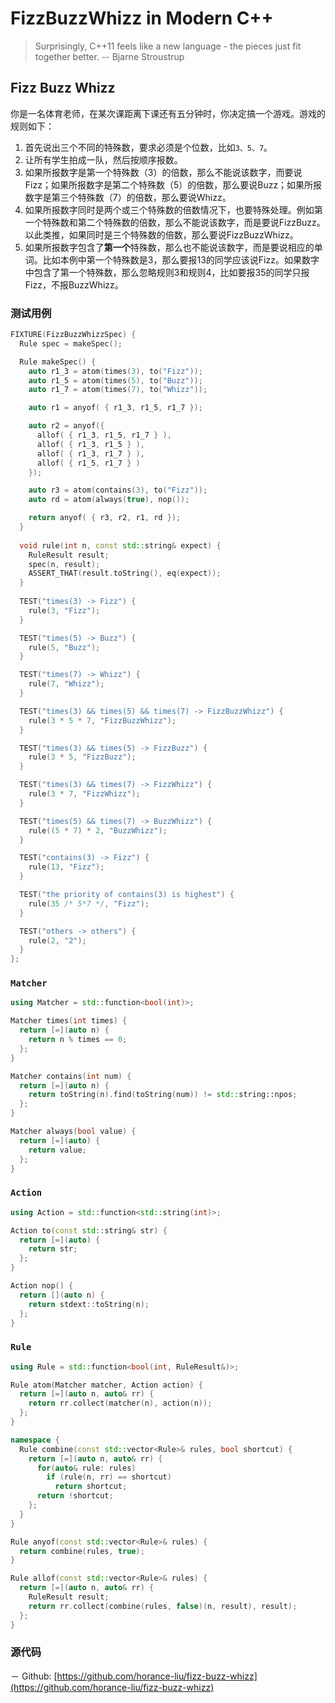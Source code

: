 # FizzBuzzWhizz in Modern C++

> Surprisingly, C++11 feels like a new language - the pieces just fit together better. -- Bjarne Stroustrup
## Fizz Buzz Whizz

你是一名体育老师，在某次课距离下课还有五分钟时，你决定搞一个游戏。游戏的规则如下：

1. 首先说出三个不同的特殊数，要求必须是个位数，比如`3、5、7`。 
2. 让所有学生拍成一队，然后按顺序报数。
3. 如果所报数字是第一个特殊数（3）的倍数，那么不能说该数字，而要说Fizz；如果所报数字是第二个特殊数（5）的倍数，那么要说Buzz；如果所报数字是第三个特殊数（7）的倍数，那么要说Whizz。
4. 如果所报数字同时是两个或三个特殊数的倍数情况下，也要特殊处理。例如第一个特殊数和第二个特殊数的倍数，那么不能说该数字，而是要说FizzBuzz。以此类推，如果同时是三个特殊数的倍数，那么要说FizzBuzzWhizz。 
5. 如果所报数字包含了**第一个**特殊数，那么也不能说该数字，而是要说相应的单词。比如本例中第一个特殊数是3，那么要报13的同学应该说Fizz。如果数字中包含了第一个特殊数，那么忽略规则3和规则4，比如要报35的同学只报Fizz，不报BuzzWhizz。

### 测试用例

```cpp
FIXTURE(FizzBuzzWhizzSpec) {
  Rule spec = makeSpec();

  Rule makeSpec() {
    auto r1_3 = atom(times(3), to("Fizz"));
    auto r1_5 = atom(times(5), to("Buzz"));
    auto r1_7 = atom(times(7), to("Whizz"));

    auto r1 = anyof( { r1_3, r1_5, r1_7 });

    auto r2 = anyof({
      allof( { r1_3, r1_5, r1_7 } ),
      allof( { r1_3, r1_5 } ),
      allof( { r1_3, r1_7 } ),
      allof( { r1_5, r1_7 } )
    });

    auto r3 = atom(contains(3), to("Fizz"));
    auto rd = atom(always(true), nop());

    return anyof( { r3, r2, r1, rd });
  }
  
  void rule(int n, const std::string& expect) {
    RuleResult result;
    spec(n, result);
    ASSERT_THAT(result.toString(), eq(expect));
  }
  
  TEST("times(3) -> Fizz") {
    rule(3, "Fizz");
  }

  TEST("times(5) -> Buzz") {
    rule(5, "Buzz");
  }

  TEST("times(7) -> Whizz") {
    rule(7, "Whizz");
  }

  TEST("times(3) && times(5) && times(7) -> FizzBuzzWhizz") {
    rule(3 * 5 * 7, "FizzBuzzWhizz");
  }

  TEST("times(3) && times(5) -> FizzBuzz") {
    rule(3 * 5, "FizzBuzz");
  }

  TEST("times(3) && times(7) -> FizzWhizz") {
    rule(3 * 7, "FizzWhizz");
  }

  TEST("times(5) && times(7) -> BuzzWhizz") {
    rule((5 * 7) * 2, "BuzzWhizz");
  }

  TEST("contains(3) -> Fizz") {
    rule(13, "Fizz");
  }

  TEST("the priority of contains(3) is highest") {
    rule(35 /* 5*7 */, "Fizz");
  }

  TEST("others -> others") {
    rule(2, "2");
  }
};
``` 

### `Matcher`

```cpp
using Matcher = std::function<bool(int)>;

Matcher times(int times) {
  return [=](auto n) { 
    return n % times == 0; 
  };
}

Matcher contains(int num) {
  return [=](auto n) { 
    return toString(n).find(toString(num)) != std::string::npos; 
  };
}

Matcher always(bool value) {
  return [=](auto) { 
    return value; 
  };
}
```

### `Action`

```cpp
using Action = std::function<std::string(int)>;

Action to(const std::string& str) {
  return [=](auto) { 
    return str; 
  };
}

Action nop() {
  return [](auto n) { 
    return stdext::toString(n); 
  };
}
```

### `Rule`

```cpp
using Rule = std::function<bool(int, RuleResult&)>;

Rule atom(Matcher matcher, Action action) {
  return [=](auto n, auto& rr) { 
    return rr.collect(matcher(n), action(n)); 
  };
}

namespace {
  Rule combine(const std::vector<Rule>& rules, bool shortcut) {
    return [=](auto n, auto& rr) {
      for(auto& rule: rules)
        if (rule(n, rr) == shortcut)
          return shortcut;
      return !shortcut;
    };
  }
}

Rule anyof(const std::vector<Rule>& rules) {
  return combine(rules, true);
}

Rule allof(const std::vector<Rule>& rules) {
  return [=](auto n, auto& rr) {
    RuleResult result;
    return rr.collect(combine(rules, false)(n, result), result);
  };
}
```

### 源代码

－ Github: [https://github.com/horance-liu/fizz-buzz-whizz](https://github.com/horance-liu/fizz-buzz-whizz)



